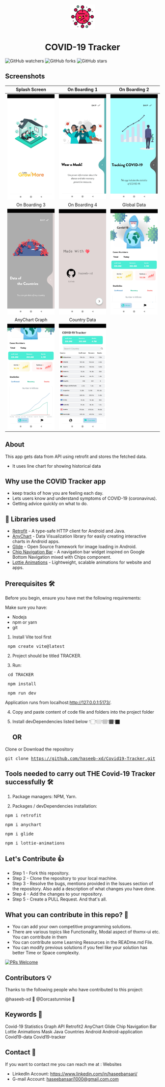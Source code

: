 <p align="center">
    <a>
    <img src="media/covid_icon.png" width="80" height="80"/>
    </a>
    <h1 align="center">COVID-19 Tracker</h1>
</p>

![GitHub watchers](https://img.shields.io/github/watchers/haseeb-xd/Covid19-Tracker?style=social)
![GitHub forks](https://img.shields.io/github/forks/haseeb-xd/Covid19-Tracker?style=social)
![GitHub stars](https://img.shields.io/github/stars/haseeb-xd/Covid19-Tracker?style=social)


##  Screenshots
| Splash Screen | On Boarding 1 |  On Boarding 2 |
|:-:|:-:|:-:|
| ![Fist](media/screenshot_1.jpg?raw=true) | ![3](media/screenshot_2.jpg?raw=true) | ![3](media/screenshot_3.jpg?raw=true) |
| On Boarding 3 | On Boarding 4 |  Global Data |
| ![4](media/screenshot_4.jpg?raw=true) | ![5](media/screenshot_5.jpg?raw=true) | ![6](media/screenshot_6.jpg?raw=true) |
| AnyChart Graph | Country Data |  
| ![7](media/screenshot_7.jpg?raw=true) | ![8](media/screenshot_8.jpg?raw=true) | 


## About
This app gets data from API using retrofit and stores the fetched data.
- It uses line chart for showing historical data 

## Why use the COVID Tracker app
- keep tracks of how you are feeling each day.
- Lets users know and understand symptoms of COVID-19 (coronavirus).
- Getting advice quickly on what to do.

## 📃 Libraries used
- [Retrofit](https://square.github.io/retrofit/) - A type-safe HTTP client for Android and Java.
- [AnyChart](https://github.com/AnyChart/AnyChart-Android) - Data Visualization library for easily creating interactive charts in Android apps.
- [Glide](https://github.com/bumptech/glide) - Open Source framework for image loading in Android.
- [Chip Navigation Bar](https://github.com/ismaeldivita/chip-navigation-bar) - A navigation bar widget inspired on Google Bottom Navigation mixed with Chips component.
- [Lottie Animations](https://lottiefiles.com/) - Lightweight, scalable animations for website and apps.


## Prerequisites 🛠️

Before you begin, ensure you have met the following requirements:

Make sure you have:

-   Nodejs
-   npm or yarn
-   git

  1.  Install Vite tool first
  <pre> npm create vite@latest </pre>

  2. Project should be titled TRACKER.

  3.  Run:
  <pre> cd TRACKER </pre>
  <pre> npm install </pre>
  <pre> npm run dev </pre>
  Application runs from localhost:http://127.0.0.1:5173/.

  4. Copy and paste content of code file and folders into the project folder

  5. Install devDependencies listed below 👇🏻👇🏼👇🏽👇🏾👇🏿

     ## OR

Clone or Download the repository 
    <pre>git clone https://github.com/haseeb-xd/Covid19-Tracker.git </pre>


## Tools needed to carry out THE Covid-19 Tracker successfully 🛠️
1. Package managers: NPM, Yarn.

2. Packages / devDependencies installation: 
<pre>npm i retrofit </pre>
<pre>npm i anychart </pre>  
<pre>npm i glide</pre>
<pre>npm i lottie-animations</pre>    

## Let's Contribute 👍

-   Step 1 - Fork this repository.
-   Step 2 - Clone the repository to your local machine.
-   Step 3 - Resolve the bugs, mentions provided in the Issues section of the repository. Also add a description of what changes you have done.
-   Step 4 - Add the changes to your repository.
-   Step 5 - Create a PULL Request. And that's all.

## What you can contribute in this repo? 👊

-   You can add your own competitive programming solutions.
-   There are various topics like Functionality, Modal aspect of thxmx-ui etc. You can contribute in them
-   You can contribute some Learning Resources in the READme.md File.
-   You can modify previous solutions if you feel like your solution has better Time or Space complexity.

[![PRs Welcome](https://img.shields.io/badge/PRs-welcome-brightgreen.svg?style=flat-square)](http://makeapullrequest.com)

## Contributors 💡
Thanks to the following people who have contributed to this project:

@haseeb-xd 📖
@Dorcastunmise 🐛

## Keywords 🤌
Covid-19 Statistics Graph API Retrofit2 AnyChart Glide Chip Navigation Bar Lottie Animations 
Mask Java Countries Android Android-application Covid19-data Covid19-tracker

## Contact 👋 

If you want to contact me you can reach me at :
     Websites
-   LinkedIn Account: https://www.linkedin.com/in/haseebansari/
-   G-mail Account: haseebansari1000@gmail.com.com




